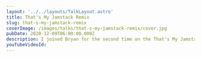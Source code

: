```yaml
---
layout: '../../layouts/TalkLayout.astro'
title: That's My Jamstack Remix
slug: that-s-my-jamstack-remix
coverImage: /images/talks/that-s-my-jamstack-remix/cover.jpg
pubDate: 2020-12-09T06:00:00.000Z
description: I joined Bryan for the second time on the That's My Jamstack podcast!
youTubeVideoId: 
---
```

